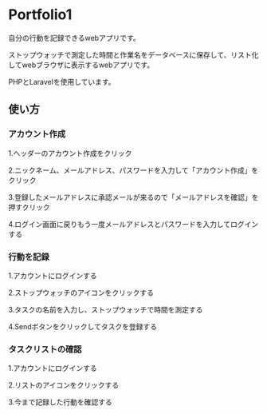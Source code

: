 # Portfolio1
自分の行動を記録できるwebアプリです。

ストップウォッチで測定した時間と作業名をデータベースに保存して、リスト化してwebブラウザに表示するwebアプリです。

PHPとLaravelを使用しています。

## 使い方
### アカウント作成
1.ヘッダーのアカウント作成をクリック

2.ニックネーム、メールアドレス、パスワードを入力して「アカウント作成」をクリック

3.登録したメールアドレスに承認メールが来るので「メールアドレスを確認」を押すクリック

4.ログイン画面に戻りもう一度メールアドレスとパスワードを入力してログインする

### 行動を記録
1.アカウントにログインする

2.ストップウォッチのアイコンをクリックする

3.タスクの名前を入力し、ストップウォッチで時間を測定する

4.Sendボタンをクリックしてタスクを登録する

### タスクリストの確認
1.アカウントにログインする

2.リストのアイコンをクリックする

3.今まで記録した行動を確認する
